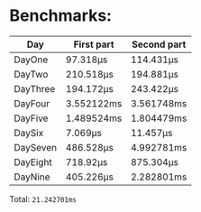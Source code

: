 # Benchmarks:
| Day | First part | Second part |
| --- | --- | --- |
| DayOne | 97.318µs | 114.431µs |
| DayTwo | 210.518µs | 194.881µs |
| DayThree | 194.172µs | 243.422µs |
| DayFour | 3.552122ms | 3.561748ms |
| DayFive | 1.489524ms | 1.804479ms |
| DaySix | 7.069µs | 11.457µs |
| DaySeven | 486.528µs | 4.992781ms |
| DayEight | 718.92µs | 875.304µs |
| DayNine | 405.226µs | 2.282801ms |


Total: `21.242701ms`
